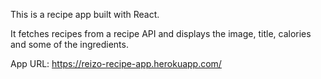 This is a recipe app built with React.

It fetches recipes from a recipe API and displays the image, title, calories and some of the ingredients.

App URL: https://reizo-recipe-app.herokuapp.com/
